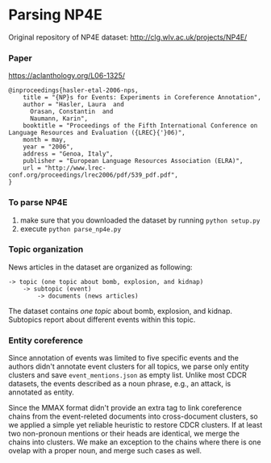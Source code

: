 # Parsing NP4E

Original repository of NP4E dataset: http://clg.wlv.ac.uk/projects/NP4E/

### Paper
https://aclanthology.org/L06-1325/ 
```
@inproceedings{hasler-etal-2006-nps,
    title = "{NP}s for Events: Experiments in Coreference Annotation",
    author = "Hasler, Laura  and
      Orasan, Constantin  and
      Naumann, Karin",
    booktitle = "Proceedings of the Fifth International Conference on Language Resources and Evaluation ({LREC}{'}06)",
    month = may,
    year = "2006",
    address = "Genoa, Italy",
    publisher = "European Language Resources Association (ELRA)",
    url = "http://www.lrec-conf.org/proceedings/lrec2006/pdf/539_pdf.pdf",
}
```

### To parse NP4E
1) make sure that you downloaded the dataset by running ```python setup.py``` 
2) execute ```python parse_np4e.py``` 


### Topic organization
News articles in the dataset are organized as following:
```
-> topic (one topic about bomb, explosion, and kidnap)
    -> subtopic (event)
        -> documents (news articles)
   ```
The dataset contains _one topic_ about bomb, explosion, and kidnap. Subtopics report about different events within this topic.  


### Entity coreference 
Since annotation of events was limited to five specific events and the authors didn't annotate event clusters for all 
topics, we parse only entity clusters and save ```event_mentions.json``` as empty list. 
Unlike most CDCR datasets, the events described as a noun phrase, e.g., an attack, is annotated as entity. 

Since the MMAX format didn't provide an extra tag to link coreference chains from the event-releted documents into 
cross-document clusters, so we applied a simple yet reliable heuristic to restore CDCR clusters. 
If at least two non-pronoun mentions or their heads are identical, we merge the chains into clusters. We make an exception 
to the chains where there is one ovelap with a proper noun, and merge such cases as well. 
